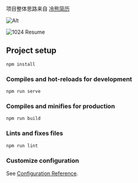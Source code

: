 项目整体思路来自 [冷熊简历](http://cv.ftqq.com/)

![Alt](https://repobeats.axiom.co/api/embed/6c1e34168421783d6a1967fee631bf0fb213eef5.svg "Repobeats analytics image")

![1024 Resume](https://user-images.githubusercontent.com/51536312/83478916-aca38200-a4c9-11ea-8478-803b8a59c5c7.png)

## Project setup
```
npm install
```

### Compiles and hot-reloads for development
```
npm run serve
```

### Compiles and minifies for production
```
npm run build
```

### Lints and fixes files
```
npm run lint
```

### Customize configuration
See [Configuration Reference](https://cli.vuejs.org/config/).
